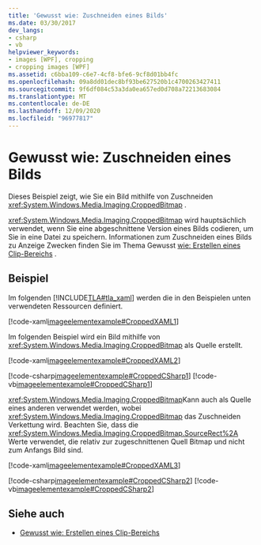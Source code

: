 ```yaml
---
title: 'Gewusst wie: Zuschneiden eines Bilds'
ms.date: 03/30/2017
dev_langs:
- csharp
- vb
helpviewer_keywords:
- images [WPF], cropping
- cropping images [WPF]
ms.assetid: c6bba109-c6e7-4cf8-bfe6-9cf8d01bb4fc
ms.openlocfilehash: 09a8dd01dec8bf93be627520b1c4700263427411
ms.sourcegitcommit: 9f6df084c53a3da0ea657ed0d708a72213683084
ms.translationtype: MT
ms.contentlocale: de-DE
ms.lasthandoff: 12/09/2020
ms.locfileid: "96977817"
---
```

# <a name="how-to-crop-an-image"></a>Gewusst wie: Zuschneiden eines Bilds

Dieses Beispiel zeigt, wie Sie ein Bild mithilfe von Zuschneiden <xref:System.Windows.Media.Imaging.CroppedBitmap> .  
  
 <xref:System.Windows.Media.Imaging.CroppedBitmap> wird hauptsächlich verwendet, wenn Sie eine abgeschnittene Version eines Bilds codieren, um Sie in eine Datei zu speichern. Informationen zum Zuschneiden eines Bilds zu Anzeige Zwecken finden Sie im Thema Gewusst [wie: Erstellen eines Clip-Bereichs](/previous-versions/dotnet/netframework-3.5/ms746710(v=vs.90)) .  
  
## <a name="example"></a>Beispiel  

 Im folgenden [!INCLUDE[TLA#tla_xaml](../../../includes/tlasharptla-xaml-md.md)] werden die in den Beispielen unten verwendeten Ressourcen definiert.  
  
 [!code-xaml[imageelementexample#CroppedXAML1](~/samples/snippets/csharp/VS_Snippets_Wpf/ImageElementExample/CSharp/CroppedImageExample.xaml#croppedxaml1)]  
  
 Im folgenden Beispiel wird ein Bild mithilfe von <xref:System.Windows.Media.Imaging.CroppedBitmap> als Quelle erstellt.  
  
 [!code-xaml[imageelementexample#CroppedXAML2](~/samples/snippets/csharp/VS_Snippets_Wpf/ImageElementExample/CSharp/CroppedImageExample.xaml#croppedxaml2)]  
  
 [!code-csharp[imageelementexample#CroppedCSharp1](~/samples/snippets/csharp/VS_Snippets_Wpf/ImageElementExample/CSharp/CroppedImageExample.xaml.cs#croppedcsharp1)]
 [!code-vb[imageelementexample#CroppedCSharp1](~/samples/snippets/visualbasic/VS_Snippets_Wpf/ImageElementExample/VB/CroppedImageExample.xaml.vb#croppedcsharp1)]  
  
 <xref:System.Windows.Media.Imaging.CroppedBitmap>Kann auch als Quelle eines anderen verwendet werden, wobei <xref:System.Windows.Media.Imaging.CroppedBitmap> das Zuschneiden Verkettung wird. Beachten Sie, dass die <xref:System.Windows.Media.Imaging.CroppedBitmap.SourceRect%2A> Werte verwendet, die relativ zur zugeschnittenen Quell Bitmap und nicht zum Anfangs Bild sind.  
  
 [!code-xaml[imageelementexample#CroppedXAML3](~/samples/snippets/csharp/VS_Snippets_Wpf/ImageElementExample/CSharp/CroppedImageExample.xaml#croppedxaml3)]  
  
 [!code-csharp[imageelementexample#CroppedCSharp2](~/samples/snippets/csharp/VS_Snippets_Wpf/ImageElementExample/CSharp/CroppedImageExample.xaml.cs#croppedcsharp2)]
 [!code-vb[imageelementexample#CroppedCSharp2](~/samples/snippets/visualbasic/VS_Snippets_Wpf/ImageElementExample/VB/CroppedImageExample.xaml.vb#croppedcsharp2)]  
  
## <a name="see-also"></a>Siehe auch

- [Gewusst wie: Erstellen eines Clip-Bereichs](/previous-versions/dotnet/netframework-3.5/ms746710(v=vs.90))
